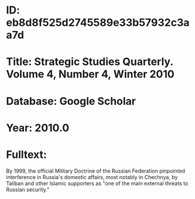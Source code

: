 # ID: eb8d8f525d2745589e33b57932c3aa7d
# Title: Strategic Studies Quarterly. Volume 4, Number 4, Winter 2010
# Database: Google Scholar
# Year: 2010.0
# Fulltext:
By 1999, the official Military Doctrine of the Russian Federation pinpointed interference in Russia's domestic affairs, most notably in Chechnya, by Taliban and other Islamic supporters as "one of the main external threats to Russian security."